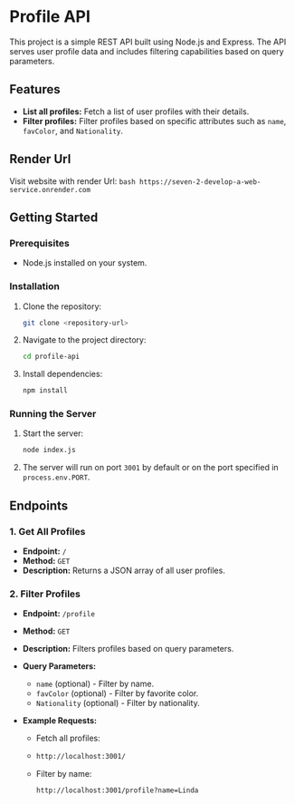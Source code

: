 # Profile API

This project is a simple REST API built using Node.js and Express. The API serves user profile data and includes filtering capabilities based on query parameters.

## Features

- **List all profiles:** Fetch a list of user profiles with their details.
- **Filter profiles:** Filter profiles based on specific attributes such as `name`, `favColor`, and `Nationality`.

## Render Url
Visit website with render Url:
    ```bash
    https://seven-2-develop-a-web-service.onrender.com
    ```

## Getting Started

### Prerequisites

- Node.js installed on your system.

### Installation

1. Clone the repository:
    ```bash
    git clone <repository-url>
    ```
2. Navigate to the project directory:
    ```bash
    cd profile-api
    ```
3. Install dependencies:
    ```bash
    npm install
    ```

### Running the Server

1. Start the server:
    ```bash
    node index.js
    ```
2. The server will run on port `3001` by default or on the port specified in `process.env.PORT`.

## Endpoints

### 1. Get All Profiles

- **Endpoint:** `/`
- **Method:** `GET`
- **Description:** Returns a JSON array of all user profiles.

### 2. Filter Profiles

- **Endpoint:** `/profile`
- **Method:** `GET`
- **Description:** Filters profiles based on query parameters.
- **Query Parameters:**
    - `name` (optional) - Filter by name.
    - `favColor` (optional) - Filter by favorite color.
    - `Nationality` (optional) - Filter by nationality.

- **Example Requests:**

    - Fetch all profiles:
    - 
      ```bash
      http://localhost:3001/
      ```
    
    - Filter by name:
      ```bash
      http://localhost:3001/profile?name=Linda
      ```
